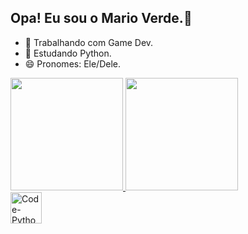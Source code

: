 ## Opa! Eu sou o Mario Verde.👋

- 🔭 Trabalhando com Game Dev.
- 🌱 Estudando Python.
- 😄 Pronomes: Ele/Dele.

<div>
  <a href="https://github.com/code-green-mario">
  <img height="180em" src="https://github-readme-stats.vercel.app/api?username=code-green-mario&show_icons=true&theme=dark&include_all_commits=true&count_private=true"/>
  <img height="180em" src="https://github-readme-stats.vercel.app/api/top-langs/?username=code-green-mario&layout=compact&langs_count=16&theme=dark"/>
</div>

<div>
  <img align="center" alt="Code-Python" height="50" widht="60" fill="white" src="https://cdn.jsdelivr.net/gh/devicons/devicon/icons/python/python-plain-wordmark.svg"/>
<div/>

##
